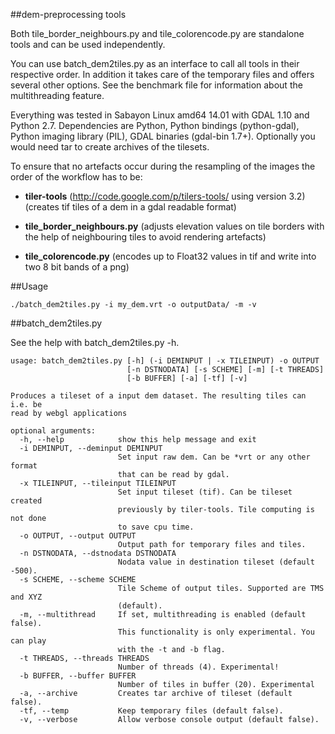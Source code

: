 ##dem-preprocessing tools

Both tile_border_neighbours.py and tile_colorencode.py are standalone tools and can be used independently. 

You can use batch_dem2tiles.py as an interface to call all tools in their respective order.
In addition it takes care of the temporary files and offers several other options.
See the benchmark file for information about the multithreading feature.

Everything was tested in Sabayon Linux amd64 14.01 with GDAL 1.10 and Python 2.7.
Dependencies are Python, Python bindings (python-gdal), Python imaging library (PIL), GDAL binaries (gdal-bin 1.7+).
Optionally you would need tar to create archives of the tilesets.

To ensure that no artefacts occur during the resampling of the images the order of the workflow has to be:

* __tiler-tools__ (http://code.google.com/p/tilers-tools/ using version 3.2)
(creates tif tiles of a dem in a gdal readable format)

* __tile_border_neighbours.py__ 
(adjusts elevation values on tile borders with the help of neighbouring tiles to avoid rendering artefacts)

* __tile_colorencode.py__
(encodes up to Float32 values in tif and write into two 8 bit bands of a png)


##Usage

```
./batch_dem2tiles.py -i my_dem.vrt -o outputData/ -m -v
```

##batch_dem2tiles.py

See the help with batch_dem2tiles.py -h.

```
usage: batch_dem2tiles.py [-h] (-i DEMINPUT | -x TILEINPUT) -o OUTPUT
                          [-n DSTNODATA] [-s SCHEME] [-m] [-t THREADS]
                          [-b BUFFER] [-a] [-tf] [-v]

Produces a tileset of a input dem dataset. The resulting tiles can i.e. be
read by webgl applications

optional arguments:
  -h, --help            show this help message and exit
  -i DEMINPUT, --deminput DEMINPUT
                        Set input raw dem. Can be *vrt or any other format
                        that can be read by gdal.
  -x TILEINPUT, --tileinput TILEINPUT
                        Set input tileset (tif). Can be tileset created
                        previously by tiler-tools. Tile computing is not done
                        to save cpu time.
  -o OUTPUT, --output OUTPUT
                        Output path for temporary files and tiles.
  -n DSTNODATA, --dstnodata DSTNODATA
                        Nodata value in destination tileset (default -500).
  -s SCHEME, --scheme SCHEME
                        Tile Scheme of output tiles. Supported are TMS and XYZ
                        (default).
  -m, --multithread     If set, multithreading is enabled (default false).
                        This functionality is only experimental. You can play
                        with the -t and -b flag.
  -t THREADS, --threads THREADS
                        Number of threads (4). Experimental!
  -b BUFFER, --buffer BUFFER
                        Number of tiles in buffer (20). Experimental
  -a, --archive         Creates tar archive of tileset (default false).
  -tf, --temp           Keep temporary files (default false).
  -v, --verbose         Allow verbose console output (default false).
```



